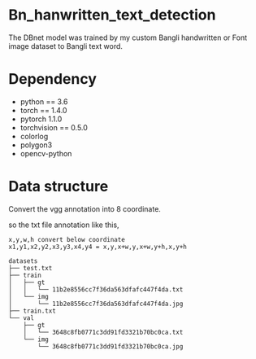# Bn_hanwritten_text_detection
The DBnet model was trained by my custom Bangli handwritten or Font image dataset to Bangli text word.

# Dependency
- python == 3.6
- torch == 1.4.0
- pytorch 1.1.0
- torchvision == 0.5.0
- colorlog 
- polygon3 
- opencv-python
# Data structure

Convert the vgg annotation into 8 coordinate.

so the txt file annotation like this,
```
x,y,w,h convert below coordinate
x1,y1,x2,y2,x3,y3,x4,y4 = x,y,x+w,y,x+w,y+h,x,y+h
```

```
datasets
├── test.txt
├── train
│   ├── gt
│   │   └── 11b2e8556cc7f36da563dfafc447f4da.txt
│   └── img
│       └── 11b2e8556cc7f36da563dfafc447f4da.jpg
├── train.txt
└── val
    ├── gt
    │   └── 3648c8fb0771c3dd91fd3321b70bc0ca.txt
    └── img
        └── 3648c8fb0771c3dd91fd3321b70bc0ca.jpg
```
